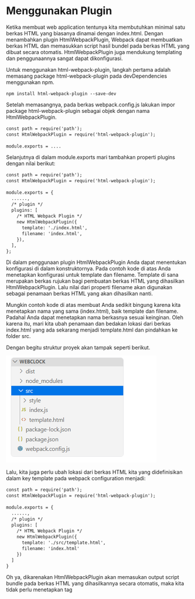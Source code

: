 # Menggunakan Plugin
Ketika membuat web application tentunya kita membutuhkan minimal satu berkas HTML yang biasanya dinamai dengan index.html. Dengan menambahkan plugin HtmlWebpackPlugin, Webpack dapat membuatkan berkas HTML dan memasukkan script hasil bundel pada berkas HTML yang dibuat secara otomatis. HtmlWebpackPlugin juga mendukung templating dan penggunaannya sangat dapat dikonfigurasi.

Untuk menggunakan html-webpack-plugin, langkah pertama adalah memasang package html-webpack-plugin pada devDependencies menggunakan npm.

```
npm install html-webpack-plugin --save-dev
```

Setelah memasangnya, pada berkas webpack.config.js lakukan impor package html-webpack-plugin sebagai objek dengan nama HtmlWebpackPlugin.

```
const path = require('path');
const HtmlWebpackPlugin = require('html-webpack-plugin');
 
module.exports = ....
```

Selanjutnya di dalam module.exports mari tambahkan properti plugins dengan nilai berikut:



```
const path = require('path');
const HtmlWebpackPlugin = require('html-webpack-plugin');
 
module.exports = {
  ......,
  /* plugin */
  plugins: [
    /* HTML Webpack Plugin */
    new HtmlWebpackPlugin({
      template: './index.html',
      filename: 'index.html',
    }),
  ],
};
```

Di dalam penggunaan plugin HtmlWebpackPlugin Anda dapat menentukan konfigurasi di dalam konstruktornya. Pada contoh kode di atas Anda menetapkan konfigurasi untuk template dan filename. Template di sana merupakan berkas rujukan bagi pembuatan berkas HTML yang dihasilkan HtmlWebpackPlugin. Lalu nilai dari properti filename akan digunakan sebagai penamaan berkas HTML yang akan dihasilkan nanti.

Mungkin contoh kode di atas membuat Anda sedikit bingung karena kita menetapkan nama yang sama (index.html), baik template dan filename. Padahal Anda dapat menetapkan nama berkasnya sesuai keinginan. Oleh karena itu, mari kita ubah penamaan dan bedakan lokasi dari berkas index.html yang ada sekarang menjadi template.html dan pindahkan ke folder src. 

Dengan begitu struktur proyek akan tampak seperti berikut.

![Alt text](image-17.png)

Lalu, kita juga perlu ubah lokasi dari berkas HTML kita yang didefinisikan dalam key template pada webpack configuration menjadi:

```
const path = require('path');
const HtmlWebpackPlugin = require('html-webpack-plugin');
 
module.exports = {
  ......,
  /* plugin */
  plugins: [
    /* HTML Webpack Plugin */
    new HtmlWebpackPlugin({
      template: './src/template.html',
      filename: 'index.html'
    })
  ]
}
```

Oh ya, dikarenakan HtmlWebpackPlugin akan memasukan output script bundle pada berkas HTML yang dihasilkannya secara otomatis, maka kita tidak perlu menetapkan tag <script> secara manual pada berkas template.html. Dengan begitu kita dapat menghapusnya dan struktur HTML-nya menjadi seperti berikut.

```
<!DOCTYPE html>
<html>
<head>
  <title>Clock Web</title>
</head>
<body>
  <div class="clock">
    <span class="time"></span>
    <span class="date"></span>
  </div>
</body>
</html>
```

Setelah menambahkan HtmlWebpackPlugin pada webpack configuration, seluruh kode pada berkas webpack.config.js akan tampak seperti berikut.

```
const path = require('path');
const HtmlWebpackPlugin = require('html-webpack-plugin');
 
module.exports = {
  entry: './src/index.js',
  output: {
    path: path.resolve(__dirname, 'dist'),
    filename: 'bundle.js',
  },
  mode: 'production',
  module: {
    rules: [
      /* style and css loader */
      {
        test: /\.css$/,
        use: [
          {
            loader: 'style-loader',
          },
          {
            loader: 'css-loader',
          },
        ],
      },
    
      /* babel loader */
      {
        test: /\.js$/,
        exclude: /node_modules/,
        use: [
          {
            loader: 'babel-loader',
            options: {
              presets: ['@babel/preset-env'],
            },
          },
        ],
      },
    ],
  },
  
  /* plugin */
  plugins: [
    /* HTML Webpack Plugin */
    new HtmlWebpackPlugin({
      template: './src/template.html',
      filename: 'index.html',
    }),
  ],
};
```

Lakukan build kembali proyek dengan menjalankan perintah npm run build. Dengan demikian, folder dist akan menghasilkan berkas index.html.

![Alt text](image-18.png)

Sekarang seluruh komponen yang dibutuhkan untuk menjalankan proyek WebClock sudah terdapat pada folder dist. Untuk menjalankan proyek WebClock kita cukup membuka berkas index.html pada browser. Bahkan sekarang kita bisa mengunggah aplikasi WebClock pada internet dengan men-deploy seluruh berkas yang terdapat pada folder dist. Dengan kata lain, seluruh berkas yang dibutuhkan untuk tahap production sudah terdapat di dalam folder dist.

Selamat! Sejauh ini kita sudah berhasil menggunakan webpack untuk membantu pengembangan aplikasi web hingga ke tahap production. Namun pembahasan webpack belum berakhir di sini yah. Pada materi selanjutnya kita akan belajar fitur lain yang tak kalah menarik, yaitu Webpack Dev Server. Siap? Let’s go!

